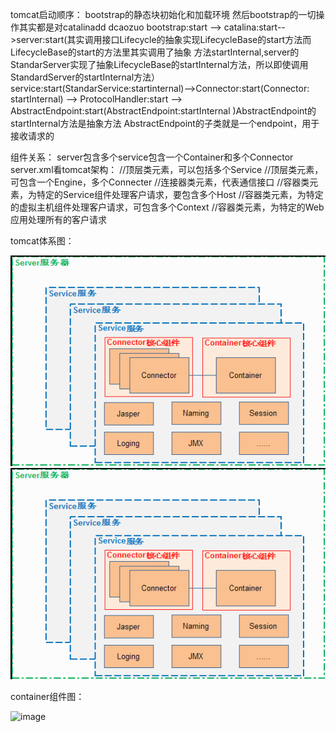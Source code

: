 tomcat启动顺序：
bootstrap的静态块初始化和加载环境 然后bootstrap的一切操作其实都是对catalinadd dcaozuo
bootstrap:start --> catalina:start-->server:start(其实调用接口Lifecycle的抽象实现LifecycleBase的start方法而LifecycleBase的start的方法里其实调用了抽象
方法startInternal,server的StandarServer实现了抽象LifecycleBase的startInternal方法，所以即使调用StandardServer的startInternal方法）service:start(StandarService:startinternal)-->Connector:start(Connector: startInternal) --> ProtocolHandler:start --> AbstractEndpoint:start(AbstractEndpoint:startInternal )AbstractEndpoint的startInternal方法是抽象方法 AbstractEndpoint的子类就是一个endpoint，用于接收请求的

组件关系：
server包含多个service包含一个Container和多个Connector
server.xml看tomcat架构：
<Server>                                                //顶层类元素，可以包括多个Service 
    <Service>                                           //顶层类元素，可包含一个Engine，多个Connecter
        <Connector>                                     //连接器类元素，代表通信接口
                <Engine>                                //容器类元素，为特定的Service组件处理客户请求，要包含多个Host
                        <Host>                          //容器类元素，为特定的虚拟主机组件处理客户请求，可包含多个Context
                                <Context>               //容器类元素，为特定的Web应用处理所有的客户请求
                                </Context>
                        </Host>
                </Engine>
        </Connector>
    </Service>
</Server>

tomcat体系图：

![image](https://github.com/Mitnick5194/tomcat-src/blob/master/images/tomcat_struct.jpg)
![image](https://github.com/Mitnick5194/tomcat-src/blob/master/images/tomcat_struct.jpg)

container组件图：

![image](https://github.com/Mitnick5194/tomcat-src/blob/master/images/container_components.jpg)
